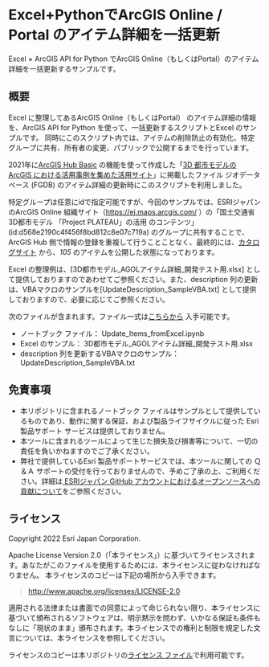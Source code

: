 # Excel+PythonでArcGIS Online / Portal のアイテム詳細を一括更新
Excel × ArcGIS API for Python でArcGIS Online（もしくはPortal）のアイテム詳細を一括更新するサンプルです。

## 概要

Excel に整理してあるArcGIS Online（もしくはPortal） のアイテム詳細の情報を、ArcGIS API for Python を使って、一括更新するスクリプトとExcel のサンプルです。
同時にこのスクリプト内では、アイテムの削除防止の有効化、特定グループに共有、所有者の変更、パブリックで公開するまでを行っています。

2021年に[ArcGIS Hub Basic](https://www.esrij.com/products/arcgis-hub/) の機能を使って作成した「[3D 都市モデルの ArcGIS における活用事例を集めた活用サイト](https://3d-city-model.esrij.com/)」に掲載したファイル ジオデータベース (FGDB) のアイテム詳細の更新時にこのスクリプトを利用しました。

特定グループは任意にidで指定可能ですが、今回のサンプルでは、ESRIジャパンのArcGIS Online 組織サイト（https://ej.maps.arcgis.com/ ）の「国土交通省 3D都市モデル 「Project PLATEAU」の活用 のコンテンツ」(id:d568e2190c4f456f8bd812c8e07c719a) のグループに共有することで、ArcGIS Hub 側で情報の登録を重複して行うことことなく、最終的には、[カタログサイト](https://3d-city-model.esrij.com/search?collection=Document&sort=name) から、*105* のアイテムを公開した状態になっております。

Excel の整理例は、[3D都市モデル_AGOLアイテム詳細_開発テスト用.xlsx] として提供しておりますのであわせてご参照ください。また、description 列の更新は、VBAマクロのサンプルを[UpdateDescription_SampleVBA.txt] として提供しておりますので、必要に応じてご参照ください。

次のファイルが含まれます。ファイル一式は[こちらから](https://github.com/EsriJapan/bulk_update_agol_items/archive/refs/heads/main.zip) 入手可能です。
- ノートブック ファイル： Update_Items_fromExcel.ipynb
- Excel のサンプル： 3D都市モデル_AGOLアイテム詳細_開発テスト用.xlsx
- description 列を更新するVBAマクロのサンプル： UpdateDescription_SampleVBA.txt

## 免責事項
* 本リポジトリに含まれるノートブック ファイルはサンプルとして提供しているものであり、動作に関する保証、および製品ライフサイクルに従った Esri 製品サポート サービスは提供しておりません。
* 本ツールに含まれるツールによって生じた損失及び損害等について、一切の責任を負いかねますのでご了承ください。
* 弊社で提供しているEsri 製品サポートサービスでは、本ツールに関しての Ｑ＆Ａ サポートの受付を行っておりませんので、予めご了承の上、ご利用ください。詳細は[
ESRIジャパン GitHub アカウントにおけるオープンソースへの貢献について](https://github.com/EsriJapan/contributing)をご参照ください。

## ライセンス
Copyright 2022 Esri Japan Corporation.

Apache License Version 2.0（「本ライセンス」）に基づいてライセンスされます。あなたがこのファイルを使用するためには、本ライセンスに従わなければなりません。
本ライセンスのコピーは下記の場所から入手できます。

> http://www.apache.org/licenses/LICENSE-2.0

適用される法律または書面での同意によって命じられない限り、本ライセンスに基づいて頒布されるソフトウェアは、明示黙示を問わず、いかなる保証も条件もなしに「現状のまま」頒布されます。本ライセンスでの権利と制限を規定した文言については、本ライセンスを参照してください。

ライセンスのコピーは本リポジトリの[ライセンス ファイル](./LICENSE)で利用可能です。